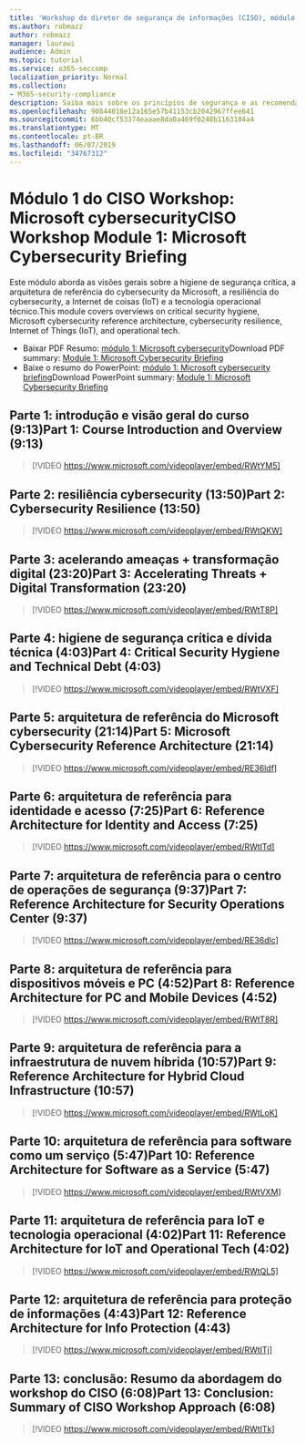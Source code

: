 ```yaml
---
title: 'Workshop do diretor de segurança de informações (CISO), módulo 1: Microsoft cybersecurity briefing'
ms.author: robmazz
author: robmazz
manager: laurawi
audience: Admin
ms.topic: tutorial
ms.service: o365-seccomp
localization_priority: Normal
ms.collection:
- M365-security-compliance
description: Saiba mais sobre os princípios de segurança e as recomendações para modernização de segurança em sua organização.
ms.openlocfilehash: 90844018e12a165e57b41153cb2042967ffee641
ms.sourcegitcommit: 6bb40cf53374eaaae8da0a469f0248b1163184a4
ms.translationtype: MT
ms.contentlocale: pt-BR
ms.lasthandoff: 06/07/2019
ms.locfileid: "34767312"
---
```

# <a name="ciso-workshop-module-1-microsoft-cybersecurity-briefing"></a><span data-ttu-id="c4026-103">Módulo 1 do CISO Workshop: Microsoft cybersecurity</span><span class="sxs-lookup"><span data-stu-id="c4026-103">CISO Workshop Module 1: Microsoft Cybersecurity Briefing</span></span>

<span data-ttu-id="c4026-104">Este módulo aborda as visões gerais sobre a higiene de segurança crítica, a arquitetura de referência do cybersecurity da Microsoft, a resiliência do cybersecurity, a Internet de coisas (IoT) e a tecnologia operacional técnico.</span><span class="sxs-lookup"><span data-stu-id="c4026-104">This module covers overviews on critical security hygiene, Microsoft cybersecurity reference architecture, cybersecurity resilience, Internet of Things (IoT), and operational tech.</span></span>

- <span data-ttu-id="c4026-105">Baixar PDF Resumo: [módulo 1: Microsoft cybersecurity](media/ciso-workshop-1-cybersecurity-briefing.pdf)</span><span class="sxs-lookup"><span data-stu-id="c4026-105">Download PDF summary: [Module 1: Microsoft Cybersecurity Briefing](media/ciso-workshop-1-cybersecurity-briefing.pdf)</span></span>
- <span data-ttu-id="c4026-106">Baixe o resumo do PowerPoint: [módulo 1: Microsoft cybersecurity briefing](https://docs.microsoft.com/office365/securitycompliance/media/ciso-workshop-1-cybersecurity-briefing.pptx)</span><span class="sxs-lookup"><span data-stu-id="c4026-106">Download PowerPoint summary: [Module 1: Microsoft Cybersecurity Briefing](https://docs.microsoft.com/office365/securitycompliance/media/ciso-workshop-1-cybersecurity-briefing.pptx)</span></span>

## <a name="part-1-course-introduction-and-overview-913"></a><span data-ttu-id="c4026-107">Parte 1: introdução e visão geral do curso (9:13)</span><span class="sxs-lookup"><span data-stu-id="c4026-107">Part 1: Course Introduction and Overview (9:13)</span></span>

> [!VIDEO https://www.microsoft.com/videoplayer/embed/RWtYM5]

## <a name="part-2-cybersecurity-resilience-1350"></a><span data-ttu-id="c4026-108">Parte 2: resiliência cybersecurity (13:50)</span><span class="sxs-lookup"><span data-stu-id="c4026-108">Part 2: Cybersecurity Resilience (13:50)</span></span>

> [!VIDEO https://www.microsoft.com/videoplayer/embed/RWtQKW]

## <a name="part-3-accelerating-threats--digital-transformation-2320"></a><span data-ttu-id="c4026-109">Parte 3: acelerando ameaças + transformação digital (23:20)</span><span class="sxs-lookup"><span data-stu-id="c4026-109">Part 3: Accelerating Threats + Digital Transformation (23:20)</span></span>

> [!VIDEO https://www.microsoft.com/videoplayer/embed/RWtT8P]

## <a name="part-4-critical-security-hygiene-and-technical-debt-403"></a><span data-ttu-id="c4026-110">Parte 4: higiene de segurança crítica e dívida técnica (4:03)</span><span class="sxs-lookup"><span data-stu-id="c4026-110">Part 4: Critical Security Hygiene and Technical Debt (4:03)</span></span>

> [!VIDEO https://www.microsoft.com/videoplayer/embed/RWtVXF]

## <a name="part-5-microsoft-cybersecurity-reference-architecture-2114"></a><span data-ttu-id="c4026-111">Parte 5: arquitetura de referência do Microsoft cybersecurity (21:14)</span><span class="sxs-lookup"><span data-stu-id="c4026-111">Part 5: Microsoft Cybersecurity Reference Architecture (21:14)</span></span>

> [!VIDEO https://www.microsoft.com/videoplayer/embed/RE36ldf]

## <a name="part-6-reference-architecture-for-identity-and-access-725"></a><span data-ttu-id="c4026-112">Parte 6: arquitetura de referência para identidade e acesso (7:25)</span><span class="sxs-lookup"><span data-stu-id="c4026-112">Part 6: Reference Architecture for Identity and Access (7:25)</span></span>

> [!VIDEO https://www.microsoft.com/videoplayer/embed/RWtITd]

## <a name="part-7-reference-architecture-for-security-operations-center-937"></a><span data-ttu-id="c4026-113">Parte 7: arquitetura de referência para o centro de operações de segurança (9:37)</span><span class="sxs-lookup"><span data-stu-id="c4026-113">Part 7: Reference Architecture for Security Operations Center (9:37)</span></span>

> [!VIDEO https://www.microsoft.com/videoplayer/embed/RE36dlc]

## <a name="part-8-reference-architecture-for-pc-and-mobile-devices-452"></a><span data-ttu-id="c4026-114">Parte 8: arquitetura de referência para dispositivos móveis e PC (4:52)</span><span class="sxs-lookup"><span data-stu-id="c4026-114">Part 8: Reference Architecture for PC and Mobile Devices (4:52)</span></span>

> [!VIDEO https://www.microsoft.com/videoplayer/embed/RWtT8R]

## <a name="part-9-reference-architecture-for-hybrid-cloud-infrastructure-1057"></a><span data-ttu-id="c4026-115">Parte 9: arquitetura de referência para a infraestrutura de nuvem híbrida (10:57)</span><span class="sxs-lookup"><span data-stu-id="c4026-115">Part 9: Reference Architecture for Hybrid Cloud Infrastructure (10:57)</span></span>

> [!VIDEO https://www.microsoft.com/videoplayer/embed/RWtLoK]

## <a name="part-10-reference-architecture-for-software-as-a-service-547"></a><span data-ttu-id="c4026-116">Parte 10: arquitetura de referência para software como um serviço (5:47)</span><span class="sxs-lookup"><span data-stu-id="c4026-116">Part 10: Reference Architecture for Software as a Service (5:47)</span></span>

> [!VIDEO https://www.microsoft.com/videoplayer/embed/RWtVXM]

## <a name="part-11-reference-architecture-for-iot-and-operational-tech-402"></a><span data-ttu-id="c4026-117">Parte 11: arquitetura de referência para IoT e tecnologia operacional (4:02)</span><span class="sxs-lookup"><span data-stu-id="c4026-117">Part 11: Reference Architecture for IoT and Operational Tech (4:02)</span></span>

> [!VIDEO https://www.microsoft.com/videoplayer/embed/RWtQL5]

## <a name="part-12-reference-architecture-for-info-protection-443"></a><span data-ttu-id="c4026-118">Parte 12: arquitetura de referência para proteção de informações (4:43)</span><span class="sxs-lookup"><span data-stu-id="c4026-118">Part 12: Reference Architecture for Info Protection (4:43)</span></span>

> [!VIDEO https://www.microsoft.com/videoplayer/embed/RWtITj]

## <a name="part-13-conclusion-summary-of-ciso-workshop-approach-608"></a><span data-ttu-id="c4026-119">Parte 13: conclusão: Resumo da abordagem do workshop do CISO (6:08)</span><span class="sxs-lookup"><span data-stu-id="c4026-119">Part 13: Conclusion: Summary of CISO Workshop Approach (6:08)</span></span>

> [!VIDEO https://www.microsoft.com/videoplayer/embed/RWtITk]